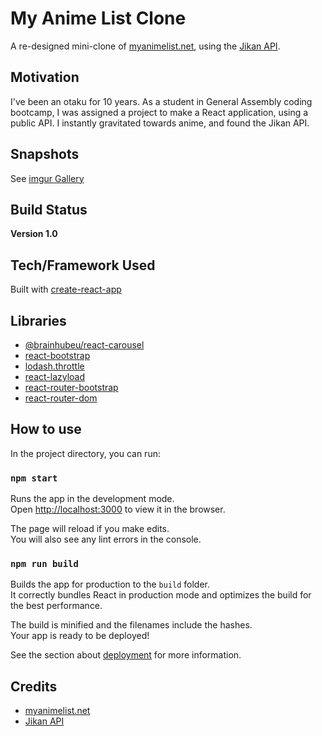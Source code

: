 # My Anime List Clone

A re-designed mini-clone of [myanimelist.net](https://myanimelist.net/), using the [Jikan API](https://jikan.moe/).

## Motivation

I've been an otaku for 10 years. As a student in General Assembly coding bootcamp, I was assigned a project to make a React application, using a public API. I instantly gravitated towards anime, and found the Jikan API.

## Snapshots

See [imgur Gallery](https://imgur.com/a/FhTjyOE)

## Build Status

**Version 1.0**

## Tech/Framework Used

Built with [create-react-app](https://reactjs.org/docs/create-a-new-react-app.html_.)

## Libraries

- [@brainhubeu/react-carousel](https://brainhubeu.github.io/react-carousel/docs/gettingStarted)
- [react-bootstrap](https://react-bootstrap.github.io/)
- [lodash.throttle](https://www.npmjs.com/package/lodash.throttle)
- [react-lazyload](https://github.com/twobin/react-lazyload)
- [react-router-bootstrap](https://github.com/react-bootstrap/react-router-bootstrap)
- [react-router-dom](https://www.npmjs.com/package/react-router-dom)

## How to use

In the project directory, you can run:

### `npm start`

Runs the app in the development mode.<br />
Open [http://localhost:3000](http://localhost:3000) to view it in the browser.

The page will reload if you make edits.<br />
You will also see any lint errors in the console.

### `npm run build`

Builds the app for production to the `build` folder.<br />
It correctly bundles React in production mode and optimizes the build for the best performance.

The build is minified and the filenames include the hashes.<br />
Your app is ready to be deployed!

See the section about [deployment](https://facebook.github.io/create-react-app/docs/deployment) for more information.

## Credits

- [myanimelist.net](https://myanimelist.net/)
- [Jikan API](https://jikan.moe/)